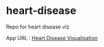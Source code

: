 # heart-disease
Repo for heart disease viz

App URL : [Heart Disease Visualisation](Heartdiseasedev-env-1.eba-kzx3p4pv.us-east-1.elasticbeanstalk.com )

